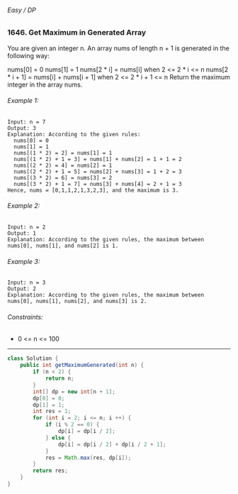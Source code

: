 ###### Easy / DP

### 1646. Get Maximum in Generated Array

You are given an integer n. An array nums of length n + 1 is generated in the following way:

nums[0] = 0
nums[1] = 1
nums[2 * i] = nums[i] when 2 <= 2 * i <= n
nums[2 * i + 1] = nums[i] + nums[i + 1] when 2 <= 2 * i + 1 <= n
Return the maximum integer in the array nums​​​.

 

###### Example 1:
```
Input: n = 7
Output: 3
Explanation: According to the given rules:
  nums[0] = 0
  nums[1] = 1
  nums[(1 * 2) = 2] = nums[1] = 1
  nums[(1 * 2) + 1 = 3] = nums[1] + nums[2] = 1 + 1 = 2
  nums[(2 * 2) = 4] = nums[2] = 1
  nums[(2 * 2) + 1 = 5] = nums[2] + nums[3] = 1 + 2 = 3
  nums[(3 * 2) = 6] = nums[3] = 2
  nums[(3 * 2) + 1 = 7] = nums[3] + nums[4] = 2 + 1 = 3
Hence, nums = [0,1,1,2,1,3,2,3], and the maximum is 3.
```
###### Example 2:
```
Input: n = 2
Output: 1
Explanation: According to the given rules, the maximum between nums[0], nums[1], and nums[2] is 1.
```
###### Example 3:
```
Input: n = 3
Output: 2
Explanation: According to the given rules, the maximum between nums[0], nums[1], nums[2], and nums[3] is 2.
```

###### Constraints:

* 0 <= n <= 100

***

```java
class Solution {
    public int getMaximumGenerated(int n) {
        if (n < 2) {
            return n;
        }
        int[] dp = new int[n + 1];
        dp[0] = 0;
        dp[1] = 1;
        int res = 1;
        for (int i = 2; i <= n; i ++) {
            if (i % 2 == 0) {
                dp[i] = dp[i / 2];
            } else {
                dp[i] = dp[i / 2] + dp[i / 2 + 1];
            }
            res = Math.max(res, dp[i]);
        }
        return res;
    }
}
```
